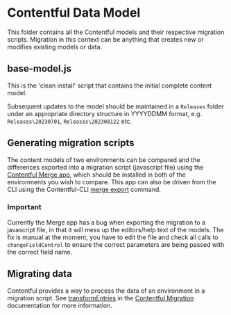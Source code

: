 # Contentful Data Model

This folder contains all the Contentful models and their respective migration scripts. Migration in this context can be anything that creates new or modifies existing models or data.

## base-model.js
This is the 'clean install' script that contains the initial complete content model.

Subsequent updates to the model should be maintained in a ```Releases``` folder under an appropriate directory structure in YYYYDDMM format, e.g. ```Releases\20230701```, ```Releases\202308122``` etc.

## Generating migration scripts
The content models of two environments can be compared and the differences exported into a migration script (javascript file) using the [Contentful Merge app](https://www.contentful.com/marketplace/app/merge/), which should be installed in both of the environments you wish to compare. This app can also be driven from the CLI using the Contentful-CLI [merge export](https://github.com/contentful/contentful-cli/tree/master/docs/merge/export) command.

### Important
Currently the Merge app has a bug when exporting the migration to a javascript file, in that it will mess up the editors/help text of the models. The fix is manual at the moment, you have to edit the file and check all calls to `changeFieldControl` to ensure the correct parameters are being passed with the correct field name.

## Migrating data
Contentful provides a way to process the data of an environment in a migration script. See [transformEntries](https://github.com/contentful/contentful-migration#transformentriesconfig) in the [Contentful Migration](https://github.com/contentful/contentful-migration) documentation for more information.

